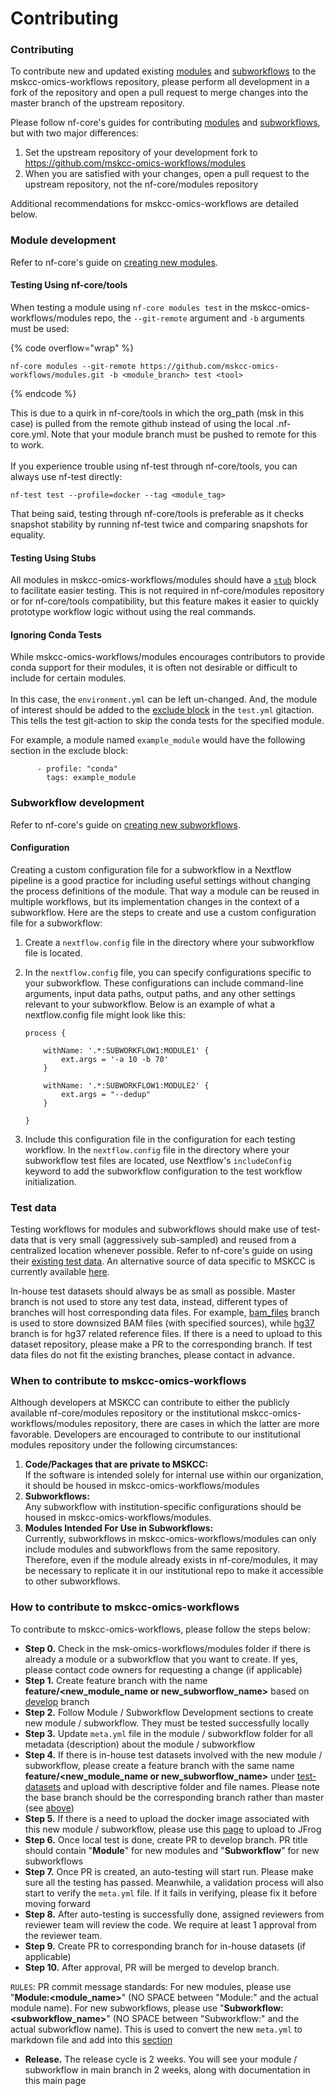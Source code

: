 # Contributing

### Contributing

To contribute new and updated existing [modules](https://nf-co.re/docs/contributing/modules) and [subworkflows](https://nf-co.re/docs/contributing/subworkflows) to the mskcc-omics-workflows repository, please perform all development in a fork of the repository and open a pull request to merge changes into the master branch of the upstream repository.

Please follow nf-core's guides for contributing [modules](https://nf-co.re/docs/contributing/modules) and [subworkflows](https://nf-co.re/docs/contributing/subworkflows), but with two major differences:

1. Set the upstream repository of your development fork to https://github.com/mskcc-omics-workflows/modules
2. When you are satisfied with your changes, open a pull request to the upstream repository, not the nf-core/modules repository

Additional recommendations for mskcc-omics-workflows are detailed below.

###

### Module development

Refer to nf-core's guide on [creating new modules](https://nf-co.re/docs/contributing/modules).

#### Testing Using nf-core/tools

When testing a module using `nf-core modules test` in the mskcc-omics-workflows/modules repo, the `--git-remote` argument and `-b` arguments must be used:

{% code overflow="wrap" %}
```
nf-core modules --git-remote https://github.com/mskcc-omics-workflows/modules.git -b <module_branch> test <tool> 
```
{% endcode %}

This is due to a quirk in nf-core/tools in which the org\_path (msk in this case) is pulled from the remote github instead of using the local .nf-core.yml. Note that your module branch must be pushed to remote for this to work. \
\
If you experience trouble using nf-test through nf-core/tools, you can always use nf-test directly:&#x20;

```
nf-test test --profile=docker --tag <module_tag>
```

That being said, testing through nf-core/tools is preferable as it checks snapshot stability by running nf-test twice and comparing snapshots for equality.&#x20;

#### Testing Using Stubs

All modules in mskcc-omics-workflows/modules should have a [`stub`](https://www.nextflow.io/docs/latest/process.html#stub) block to facilitate easier testing. This is not required in nf-core/modules repository or for nf-core/tools compatibility, but this feature makes it easier to quickly prototype workflow logic without using the real commands.

#### Ignoring Conda Tests

While mskcc-omics-workflows/modules encourages contributors to provide conda support for their modules, it is often not desirable or difficult to include for certain modules.\
\
In this case, the `environment.yml` can be left un-changed. And, the module of interest should be added to the [exclude block](https://github.com/mskcc-omics-workflows/modules/blob/main/.github/workflows/test.yml#L333-L343) in the `test.yml` gitaction. This tells the test git-action to skip the conda tests for the specified module.&#x20;

For example, a module named `example_module` would have the following section in the exclude block:

```
      - profile: "conda"
        tags: example_module
```

### Subworkflow development

Refer to nf-core's guide on [creating new subworkflows](https://nf-co.re/tools#create-a-new-subworkflow).

#### Configuration

Creating a custom configuration file for a subworkflow in a Nextflow pipeline is a good practice for including useful settings without changing the process definitions of the module. That way a module can be reused in multiple workflows, but its implementation changes in the context of a subworkflow. Here are the steps to create and use a custom configuration file for a subworkflow:

1. Create a `nextflow.config` file in the directory where your subworkflow file is located.
2.  In the `nextflow.config` file, you can specify configurations specific to your subworkflow. These configurations can include command-line arguments, input data paths, output paths, and any other settings relevant to your subworkflow. Below is an example of what a nextflow.config file might look like this:

    ```
    process {

        withName: '.*:SUBWORKFLOW1:MODULE1' {
            ext.args = '-a 10 -b 70'
        }

        withName: '.*:SUBWORKFLOW1:MODULE2' {
            ext.args = "--dedup"
        }

    }
    ```
3. Include this configuration file in the configuration for each testing workflow. In the `nextflow.config` file in the directory where your subworkflow test files are located, use Nextflow's `includeConfig` keyword to add the subworkflow configuration to the test workflow initialization.

### Test data

Testing workflows for modules and subworkflows should make use of test-data that is very small (aggressively sub-sampled) and reused from a centralized location whenever possible. Refer to nf-core's guide on using their [existing test data](https://nf-co.re/docs/contributing/test\_data\_guidelines). An alternative source of data specific to MSKCC is currently available [here](https://github.com/mskcc-omics-workflows/test-datasets).

In-house test datasets should always be as small as possible. Master branch is not used to store any test data, instead, different types of branches will host corresponding data files. For example, [bam\_files](https://github.com/mskcc-omics-workflows/test-datasets/tree/bam\_files) branch is used to store downsized BAM files (with specified sources), while [hg37](https://github.com/mskcc-omics-workflows/test-datasets/tree/hg37) branch is for hg37 related reference files. If there is a need to upload to this dataset repository, please make a PR to the corresponding branch. If test data files do not fit the existing branches, please contact in advance.

### When to contribute to mskcc-omics-workflows

Although developers at MSKCC can contribute to either the publicly available nf-core/modules repository or the institutional mskcc-omics-workflows/modules repository, there are cases in which the latter are more favorable. Developers are encouraged to contribute to our institutional modules repository under the following circumstances:

1. **Code/Packages that are private to MSKCC:**\
   If the software is intended solely for internal use within our organization, it should be housed in mskcc-omics-workflows/modules
2. **Subworkflows:**\
   Any subworkflow with institution-specific configurations should be housed in mskcc-omics-workflows/modules.
3. **Modules Intended For Use in Subworkflows:**\
   Currently, subworkflows in mskcc-omics-workflows/modules can only include modules and subworkflows from the same repository. Therefore, even if the module already exists in nf-core/modules, it may be necessary to replicate it in our institutional repo to make it accessible to other subworkflows.

### How to contribute to mskcc-omics-workflows

To contribute to mskcc-omics-workflows, please follow the steps below:

* **Step 0.** Check in the msk-omics-workflows/modules folder if there is already a module or a subworkflow that you want to create. If yes, please contact code owners for requesting a change (if applicable)
* **Step 1.** Create feature branch with the name **feature/\<new\_module\_name or new\_subworflow\_name>**   based on [develop](https://github.com/mskcc-omics-workflows/modules/tree/develop) branch
* **Step 2.** Follow Module / Subworkflow Development sections to create new module / subworkflow. They must be tested successfully locally
* **Step 3.** Update `meta.yml` file in the module / subworkflow folder for all metadata (description) about the module / subworkflow
* **Step 4.** If there is in-house test datasets involved with the new module / subworkflow, please create a feature branch with the same name **feature/\<new\_module\_name or new\_subworflow\_name>** under [test-datasets](https://github.com/mskcc-omics-workflows/test-datasets) and upload with descriptive folder and file names. Please note the base branch should be the corresponding branch rather than master (see [above](contributing.md#test-data))
* **Step 5.** If there is a need to upload the docker image associated with this new module / subworkflow, please use this [page](image-management/) to upload to JFrog
* **Step 6.** Once local test is done, create PR to develop branch. PR title should contain "**Module**" for new modules and "**Subworkflow**" for new subworkflows
* **Step 7.** Once PR is created, an auto-testing will start run. Please make sure all the testing has passed. Meanwhile, a validation process will also start to verify the `meta.yml` file. If it fails in verifying, please fix it before moving forward
* **Step 8.** After auto-testing is successfully done, assigned reviewers from reviewer team will review the code. We require at least 1 approval from the reviewer team.
* **Step 9.** Create PR to corresponding branch for in-house datasets (if applicable)
* **Step 10.** After approval, PR will be merged to develop branch.&#x20;

`RULES`: PR commit message standards: For new modules, please use "**Module:\<module\_name>**" (NO SPACE between "Module:" and the actual module name). For new subworkflows, please use "**Subworkflow:\<subworkflow\_name>**" (NO SPACE between "Subworkflow:" and the actual subworkflow name). This is used to convert the new `meta.yml` to markdown file and add into this [section](broken-reference)

* **Release.** The release cycle is 2 weeks. You will see your module / subworkflow in main branch in 2 weeks, along with documentation in this main page




